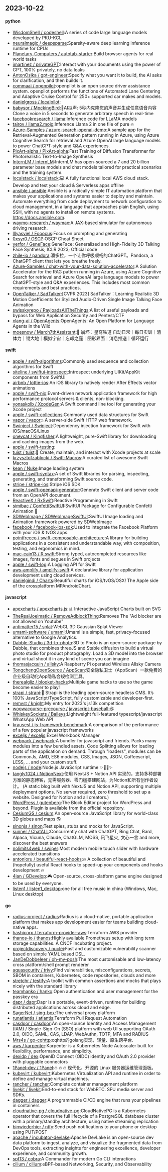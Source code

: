 ## 2023-10-22

#### python
* [WisdomShell / codeshell](https://github.com/WisdomShell/codeshell):A series of code large language models developed by PKU-KCL
* [neuralmagic / deepsparse](https://github.com/neuralmagic/deepsparse):Sparsity-aware deep learning inference runtime for CPUs
* [Planetary-Computers / autotab-starter](https://github.com/Planetary-Computers/autotab-starter):Build browser agents for real world tasks
* [imartinez / privateGPT](https://github.com/imartinez/privateGPT):Interact with your documents using the power of GPT, 100% privately, no data leaks
* [AntonOsika / gpt-engineer](https://github.com/AntonOsika/gpt-engineer):Specify what you want it to build, the AI asks for clarification, and then builds it.
* [commaai / openpilot](https://github.com/commaai/openpilot):openpilot is an open source driver assistance system. openpilot performs the functions of Automated Lane Centering and Adaptive Cruise Control for 250+ supported car makes and models.
* [danielgross / localpilot](https://github.com/danielgross/localpilot):
* [babysor / MockingBird](https://github.com/babysor/MockingBird):🚀AI拟声: 5秒内克隆您的声音并生成任意语音内容 Clone a voice in 5 seconds to generate arbitrary speech in real-time
* [facebookresearch / llama](https://github.com/facebookresearch/llama):Inference code for LLaMA models
* [tairov / llama2.mojo](https://github.com/tairov/llama2.mojo):Inference Llama 2 in one file of pure 🔥
* [Azure-Samples / azure-search-openai-demo](https://github.com/Azure-Samples/azure-search-openai-demo):A sample app for the Retrieval-Augmented Generation pattern running in Azure, using Azure Cognitive Search for retrieval and Azure OpenAI large language models to power ChatGPT-style and Q&A experiences.
* [PixArt-alpha / PixArt-alpha](https://github.com/PixArt-alpha/PixArt-alpha):Fast Training of Diffusion Transformer for Photorealistic Text-to-Image Synthesis
* [InternLM / InternLM](https://github.com/InternLM/InternLM):InternLM has open-sourced a 7 and 20 billion parameter base models and chat models tailored for practical scenarios and the training system.
* [localstack / localstack](https://github.com/localstack/localstack):💻 A fully functional local AWS cloud stack. Develop and test your cloud & Serverless apps offline
* [ansible / ansible](https://github.com/ansible/ansible):Ansible is a radically simple IT automation platform that makes your applications and systems easier to deploy and maintain. Automate everything from code deployment to network configuration to cloud management, in a language that approaches plain English, using SSH, with no agents to install on remote systems. https://docs.ansible.com.
* [waymo-research / waymax](https://github.com/waymo-research/waymax):A JAX-based simulator for autonomous driving research.
* [lllyasviel / Fooocus](https://github.com/lllyasviel/Fooocus):Focus on prompting and generating
* [0xsyr0 / OSCP](https://github.com/0xsyr0/OSCP):OSCP Cheat Sheet
* [yerfor / GeneFace](https://github.com/yerfor/GeneFace):GeneFace: Generalized and High-Fidelity 3D Talking Face Synthesis; ICLR 2023; Official code
* [zhile-io / pandora](https://github.com/zhile-io/pandora):潘多拉，一个让你呼吸顺畅的ChatGPT。Pandora, a ChatGPT client that lets you breathe freely.
* [Azure-Samples / chat-with-your-data-solution-accelerator](https://github.com/Azure-Samples/chat-with-your-data-solution-accelerator):A Solution Accelerator for the RAG pattern running in Azure, using Azure Cognitive Search for retrieval and Azure OpenAI large language models to power ChatGPT-style and Q&A experiences. This includes most common requirements and best practices.
* [OpenTalker / SadTalker](https://github.com/OpenTalker/SadTalker):[CVPR 2023] SadTalker：Learning Realistic 3D Motion Coefficients for Stylized Audio-Driven Single Image Talking Face Animation
* [swisskyrepo / PayloadsAllTheThings](https://github.com/swisskyrepo/PayloadsAllTheThings):A list of useful payloads and bypass for Web Application Security and Pentest/CTF
* [xlang-ai / OpenAgents](https://github.com/xlang-ai/OpenAgents):OpenAgents: An Open Platform for Language Agents in the Wild
* [moesnow / March7thAssistant](https://github.com/moesnow/March7thAssistant):🧊 崩坏：星穹铁道 自动日常｜每日实训｜清体力｜锄大地｜模拟宇宙｜忘却之庭｜图形界面｜消息推送｜循环运行

#### swift
* [apple / swift-algorithms](https://github.com/apple/swift-algorithms):Commonly used sequence and collection algorithms for Swift
* [siteline / swiftui-introspect](https://github.com/siteline/swiftui-introspect):Introspect underlying UIKit/AppKit components from SwiftUI
* [airbnb / lottie-ios](https://github.com/airbnb/lottie-ios):An iOS library to natively render After Effects vector animations
* [apple / swift-nio](https://github.com/apple/swift-nio):Event-driven network application framework for high performance protocol servers & clients, non-blocking.
* [yonaskolb / XcodeGen](https://github.com/yonaskolb/XcodeGen):A Swift command line tool for generating your Xcode project
* [apple / swift-collections](https://github.com/apple/swift-collections):Commonly used data structures for Swift
* [vapor / vapor](https://github.com/vapor/vapor):💧 A server-side Swift HTTP web framework.
* [Swinject / Swinject](https://github.com/Swinject/Swinject):Dependency injection framework for Swift with iOS/macOS/Linux
* [onevcat / Kingfisher](https://github.com/onevcat/Kingfisher):A lightweight, pure-Swift library for downloading and caching images from the web.
* [apple / swift-testing](https://github.com/apple/swift-testing):
* [tuist / tuist](https://github.com/tuist/tuist):🚀 Create, maintain, and interact with Xcode projects at scale
* [krzysztofzablocki / Swift-Macros](https://github.com/krzysztofzablocki/Swift-Macros):A curated list of awesome Swift Macros
* [kean / Nuke](https://github.com/kean/Nuke):Image loading system
* [apple / swift-syntax](https://github.com/apple/swift-syntax):A set of Swift libraries for parsing, inspecting, generating, and transforming Swift source code.
* [stripe / stripe-ios](https://github.com/stripe/stripe-ios):Stripe iOS SDK
* [apple / swift-openapi-generator](https://github.com/apple/swift-openapi-generator):Generate Swift client and server code from an OpenAPI document.
* [ReactiveX / RxSwift](https://github.com/ReactiveX/RxSwift):Reactive Programming in Swift
* [simibac / ConfettiSwiftUI](https://github.com/simibac/ConfettiSwiftUI):SwiftUI Package for Configurable Confetti Animation 🎉
* [SDWebImage / SDWebImageSwiftUI](https://github.com/SDWebImage/SDWebImageSwiftUI):SwiftUI Image loading and Animation framework powered by SDWebImage
* [facebook / facebook-ios-sdk](https://github.com/facebook/facebook-ios-sdk):Used to integrate the Facebook Platform with your iOS & tvOS apps.
* [pointfreeco / swift-composable-architecture](https://github.com/pointfreeco/swift-composable-architecture):A library for building applications in a consistent and understandable way, with composition, testing, and ergonomics in mind.
* [mac-cain13 / R.swift](https://github.com/mac-cain13/R.swift):Strong typed, autocompleted resources like images, fonts and segues in Swift projects
* [apple / swift-log](https://github.com/apple/swift-log):A Logging API for Swift
* [aws-amplify / amplify-swift](https://github.com/aws-amplify/amplify-swift):A declarative library for application development using cloud services.
* [danielgindi / Charts](https://github.com/danielgindi/Charts):Beautiful charts for iOS/tvOS/OSX! The Apple side of the crossplatform MPAndroidChart.

#### javascript
* [apexcharts / apexcharts.js](https://github.com/apexcharts/apexcharts.js):📊 Interactive JavaScript Charts built on SVG
* [TheRealJoelmatic / RemoveAdblockThing](https://github.com/TheRealJoelmatic/RemoveAdblockThing):Removes The "Ad blocker are not allowed on Youtube"
* [antimatter15 / splat](https://github.com/antimatter15/splat):WebGL 3D Gaussian Splat Viewer
* [umami-software / umami](https://github.com/umami-software/umami):Umami is a simple, fast, privacy-focused alternative to Google Analytics.
* [Dabble-Studio / 3d-to-photo](https://github.com/Dabble-Studio/3d-to-photo):3D to Photo is an open-source package by Dabble, that combines threeJS and Stable diffusion to build a virtual photo studio for product photography. Load a 3D model into the browser and virtual shoot it in any kind of scene you can imagine
* [thomasjacquin / allsky](https://github.com/thomasjacquin/allsky):A Raspberry Pi operated Wireless Allsky Camera
* [TongchengOpenSource / AppScan](https://github.com/TongchengOpenSource/AppScan):安全隐私卫士（AppScan）一款免费的企业级自动化App隐私合规检测工具。
* [therealgliz / blooket-hacks](https://github.com/therealgliz/blooket-hacks):Multiple game hacks to use so the game become easier to play!
* [strapi / strapi](https://github.com/strapi/strapi):🚀 Strapi is the leading open-source headless CMS. It’s 100% JavaScript/TypeScript, fully customizable and developer-first.
* [remvst / knight](https://github.com/remvst/knight):My entry for 2023's js13k competition
* [woowacourse-precourse / javascript-baseball-6](https://github.com/woowacourse-precourse/javascript-baseball-6):
* [WhiskeySockets / Baileys](https://github.com/WhiskeySockets/Baileys):Lightweight full-featured typescript/javascript WhatsApp Web API
* [krausest / js-framework-benchmark](https://github.com/krausest/js-framework-benchmark):A comparison of the performance of a few popular javascript frameworks
* [exceljs / exceljs](https://github.com/exceljs/exceljs):Excel Workbook Manager
* [webpack / webpack](https://github.com/webpack/webpack):A bundler for javascript and friends. Packs many modules into a few bundled assets. Code Splitting allows for loading parts of the application on demand. Through "loaders", modules can be CommonJs, AMD, ES6 modules, CSS, Images, JSON, Coffeescript, LESS, ... and your custom stuff.
* [nodejs / node](https://github.com/nodejs/node):Node.js JavaScript runtime ✨🐢🚀✨
* [tangly1024 / NotionNext](https://github.com/tangly1024/NotionNext):使用 NextJS + Notion API 实现的，支持多种部署方案的静态博客，无需服务器、零门槛搭建网站，为Notion和所有创作者设计。 (A static blog built with NextJS and Notion API, supporting multiple deployment options. No server required, zero threshold to set up a website. Designed for Notion and all creators.)
* [WordPress / gutenberg](https://github.com/WordPress/gutenberg):The Block Editor project for WordPress and beyond. Plugin is available from the official repository.
* [CesiumGS / cesium](https://github.com/CesiumGS/cesium):An open-source JavaScript library for world-class 3D globes and maps 🌎
* [sinonjs / sinon](https://github.com/sinonjs/sinon):Test spies, stubs and mocks for JavaScript.
* [sunner / ChatALL](https://github.com/sunner/ChatALL):Concurrently chat with ChatGPT, Bing Chat, Bard, Alpaca, Vicuna, Claude, ChatGLM, MOSS, 讯飞星火, 文心一言 and more, discover the best answers
* [nolimits4web / swiper](https://github.com/nolimits4web/swiper):Most modern mobile touch slider with hardware accelerated transitions
* [antonioru / beautiful-react-hooks](https://github.com/antonioru/beautiful-react-hooks):🔥 A collection of beautiful and (hopefully) useful React hooks to speed-up your components and hooks development 🔥
* [4ian / GDevelop](https://github.com/4ian/GDevelop):🎮 Open-source, cross-platform game engine designed to be used by everyone.
* [listen1 / listen1_desktop](https://github.com/listen1/listen1_desktop):one for all free music in china (Windows, Mac, Linux desktop)

#### go
* [radius-project / radius](https://github.com/radius-project/radius):Radius is a cloud-native, portable application platform that makes app development easier for teams building cloud-native apps.
* [hashicorp / terraform-provider-aws](https://github.com/hashicorp/terraform-provider-aws):Terraform AWS provider
* [thanos-io / thanos](https://github.com/thanos-io/thanos):Highly available Prometheus setup with long term storage capabilities. A CNCF Incubating project.
* [projectdiscovery / nuclei](https://github.com/projectdiscovery/nuclei):Fast and customizable vulnerability scanner based on simple YAML based DSL.
* [JanDeDobbeleer / oh-my-posh](https://github.com/JanDeDobbeleer/oh-my-posh):The most customisable and low-latency cross platform/shell prompt renderer
* [aquasecurity / trivy](https://github.com/aquasecurity/trivy):Find vulnerabilities, misconfigurations, secrets, SBOM in containers, Kubernetes, code repositories, clouds and more
* [stretchr / testify](https://github.com/stretchr/testify):A toolkit with common assertions and mocks that plays nicely with the standard library
* [teamhanko / hanko](https://github.com/teamhanko/hanko):Open authentication and user management for the passkey era
* [dapr / dapr](https://github.com/dapr/dapr):Dapr is a portable, event-driven, runtime for building distributed applications across cloud and edge.
* [SagerNet / sing-box](https://github.com/SagerNet/sing-box):The universal proxy platform
* [runatlantis / atlantis](https://github.com/runatlantis/atlantis):Terraform Pull Request Automation
* [casdoor / casdoor](https://github.com/casdoor/casdoor):An open-source Identity and Access Management (IAM) / Single-Sign-On (SSO) platform with web UI supporting OAuth 2.0, OIDC, SAML, CAS, LDAP, WebAuthn, TOTP, MFA and RADIUS
* [Mrs4s / go-cqhttp](https://github.com/Mrs4s/go-cqhttp):cqhttp的golang实现，轻量、原生跨平台.
* [aws / karpenter](https://github.com/aws/karpenter):Karpenter is a Kubernetes Node Autoscaler built for flexibility, performance, and simplicity.
* [dexidp / dex](https://github.com/dexidp/dex):OpenID Connect (OIDC) identity and OAuth 2.0 provider with pluggable connectors
* [1Panel-dev / 1Panel](https://github.com/1Panel-dev/1Panel):🔥 🔥 🔥 现代化、开源的 Linux 服务器运维管理面板。
* [kubevirt / kubevirt](https://github.com/kubevirt/kubevirt):Kubernetes Virtualization API and runtime in order to define and manage virtual machines.
* [rancher / rancher](https://github.com/rancher/rancher):Complete container management platform
* [livekit / livekit](https://github.com/livekit/livekit):End-to-end stack for WebRTC. SFU media server and SDKs.
* [dagger / dagger](https://github.com/dagger/dagger):A programmable CI/CD engine that runs your pipelines in containers
* [cloudnative-pg / cloudnative-pg](https://github.com/cloudnative-pg/cloudnative-pg):CloudNativePG is a Kubernetes operator that covers the full lifecycle of a PostgreSQL database cluster with a primary/standby architecture, using native streaming replication
* [binwiederhier / ntfy](https://github.com/binwiederhier/ntfy):Send push notifications to your phone or desktop using PUT/POST
* [apache / incubator-devlake](https://github.com/apache/incubator-devlake):Apache DevLake is an open-source dev data platform to ingest, analyze, and visualize the fragmented data from DevOps tools, extracting insights for engineering excellence, developer experience, and community growth.
* [spf13 / cobra](https://github.com/spf13/cobra):A Commander for modern Go CLI interactions
* [cilium / cilium](https://github.com/cilium/cilium):eBPF-based Networking, Security, and Observability
